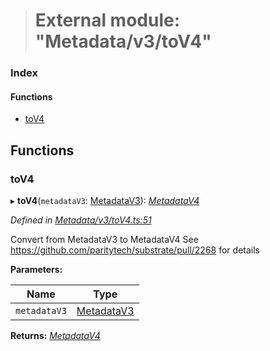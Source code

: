 > # External module: "Metadata/v3/toV4"

### Index

#### Functions

* [toV4](_metadata_v3_tov4_.md#tov4)

## Functions

###  toV4

▸ **toV4**(`metadataV3`: [MetadataV3](../classes/_metadata_v3_metadata_.metadatav3.md)): *[MetadataV4](../classes/_metadata_v4_metadata_.metadatav4.md)*

*Defined in [Metadata/v3/toV4.ts:51](https://github.com/polkadot-js/api/blob/271691a/packages/types/src/Metadata/v3/toV4.ts#L51)*

Convert from MetadataV3 to MetadataV4
See https://github.com/paritytech/substrate/pull/2268 for details

**Parameters:**

Name | Type |
------ | ------ |
`metadataV3` | [MetadataV3](../classes/_metadata_v3_metadata_.metadatav3.md) |

**Returns:** *[MetadataV4](../classes/_metadata_v4_metadata_.metadatav4.md)*
